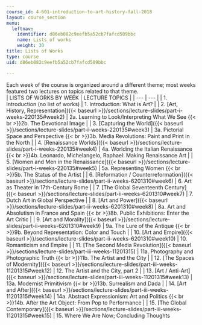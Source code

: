 ```yaml
---
course_id: 4-601-introduction-to-art-history-fall-2018
layout: course_section
menu:
  leftnav:
    identifier: d86eb082c9eefb5a52cb7fafcd509bbc
    name: Lists of works
    weight: 30
title: Lists of Works
type: course
uid: d86eb082c9eefb5a52cb7fafcd509bbc

---
```


Each week of the course is organized around a different theme; most weeks featured two lectures on topics related to that theme.  
| LISTS OF WORKS BY WEEK | LECTURE TOPICS |
| --- | --- |
| 1\. Introduction (no list of works) | 1\. Introduction: What is Art? |
| 2\. [Art, History, Representation]({{< baseurl >}}/sections/lecture-slides/part-i-weeks-220135#week2) | 2a. Learning to Look/Interpreting What We See  {{< br >}}2b. The Devotional Image |
| 3\. [Capturing the World]({{< baseurl >}}/sections/lecture-slides/part-i-weeks-220135#week3)  | 3a. Pictorial Space and Perspective  {{< br >}}3b. Media Revolutions: Paint and Print in the North |
| 4\. [Renaissance Worlds]({{< baseurl >}}/sections/lecture-slides/part-i-weeks-220135#week4)  | 4a. Worlding the Italian Renaissance  {{< br >}}4b. Leonardo, Michelangelo, Raphael: Making Renaissance Art |
| 5\. [Women and Men in the Renaissance]({{< baseurl >}}/sections/lecture-slides/part-i-weeks-220135#week5) | 5a. Representing Women  {{< br >}}5b. The Status of the Artist |
| 6\. [Reformation / Counterreformation]({{< baseurl >}}/sections/lecture-slides/part-ii-weeks-6201310#week6)  | 6\. Art as Theater in 17th-Century Rome |
| 7\. [The Global Seventeenth Century]({{< baseurl >}}/sections/lecture-slides/part-ii-weeks-6201310#week7)  | 7\. Dutch Art in Global Perspective |
| 8\. [Art and Power]({{< baseurl >}}/sections/lecture-slides/part-ii-weeks-6201310#week8)  | 8a. Art and Absolutism in France and Spain  {{< br >}}8b. Public Exhibitions: Enter the Art Critic |
| 9. [Art and Morality]({{< baseurl >}}/sections/lecture-slides/part-ii-weeks-6201310#week9) | 9a. The Lure of the Antique  {{< br >}}9b. Beyond Representation: Color and Touch |
| 10\. [Art and Empire]({{< baseurl >}}/sections/lecture-slides/part-ii-weeks-6201310#week10)  | 10\. Romanticism and Empire |
| 11\. [The Second Media Revolution]({{< baseurl >}}/sections/lecture-slides/part-iii-weeks-11201315) | 11a. Photography and Photographic Truth  {{< br >}}11b. The Artist and the City |
| 12\. [The Spaces of Modernity]({{< baseurl >}}/sections/lecture-slides/part-iii-weeks-11201315#week12) | 12\. The Artist and the City, part 2 |
| 13\. [Art / Anti-Art]({{< baseurl >}}/sections/lecture-slides/part-iii-weeks-11201315#week13) | 13a. Modernist Primitivism  {{< br >}}13b. Surrealism and Dada |
| 14\. [Art and After]({{< baseurl >}}/sections/lecture-slides/part-iii-weeks-11201315#week14) | 14a. Abstract Expressionism: Art and Politics  {{< br >}}14b. After the Art Object: From Pop to Performance |
| 15\. [The Global Contemporary]({{< baseurl >}}/sections/lecture-slides/part-iii-weeks-11201315#week15) | 15\. Where We Are Now; Concluding Thoughts